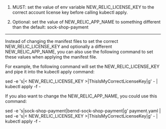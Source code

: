1. MUST: set the value of env variable NEW_RELIC_LICENSE_KEY to the correct account license key before calling kubectl apply.

2. Optional: set the value of NEW_RELIC_APP_NAME to something different than the default: sock-shop-payment

--------------------------

Instead of changing the manifest files to set the correct NEW_RELIC_LICENSE_KEY and optionally a different NEW_RELIC_APP_NAME, you can also use the following command to set these values when applying the manifest file.

For example, the following command will set the NEW_RELIC_LICENSE_KEY and pipe it into the kubectl apply command:

sed -e 's|< NEW_RELIC_LICENSE_KEY >|ThisIsMyCorrectLicenseKey|g' - | kubectl apply -f -

If you also want to change the NEW_RELIC_APP_NAME, you could use this command:

sed -e 's|sock-shop-payment|bernd-sock-shop-payment|g' payment.yaml | sed -e 's|< NEW_RELIC_LICENSE_KEY >|ThisIsMyCorrectLicenseKey|g' - | kubectl apply -f -
